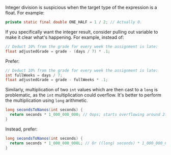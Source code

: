 Integer division is suspicious when the target type of the expression is a
float. For example:

```java
private static final double ONE_HALF = 1 / 2; // Actually 0.
```

If you specifically want the integer result, consider pulling out variable to
make it clear what's happening. For example, instead of:

```java
// Deduct 10% from the grade for every week the assignment is late:
float adjustedGrade = grade - (days / 7) * .1;
```

Prefer:

```java
// Deduct 10% from the grade for every week the assignment is late:
int fullWeeks = days / 7;
float adjustedGrade = grade - fullWeeks * .1;
```

Similarly, multiplication of two `int` values which are then cast to a `long` is
problematic, as the `int` multiplication could overflow. It's better to perform
the multiplication using `long` arithmetic.

```java
long secondsToNanos(int seconds) {
  return seconds * 1_000_000_000; // Oops; starts overflowing around 2.15 seconds.
}
```

Instead, prefer:

```java
long secondsToNanos(int seconds) {
  return seconds * 1_000_000_000L; // Or ((long) seconds) * 1_000_000_000.
}
```

